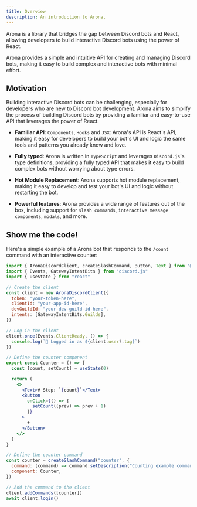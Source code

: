 ```yaml
---
title: Overview
description: An introduction to Arona.
---
```


Arona is a library that bridges the gap between Discord bots and React, allowing developers to build interactive Discord bots using the power of React. 

Arona provides a simple and intuitive API for creating and managing Discord bots, making it easy to build complex and interactive bots with minimal effort.

## Motivation

Building interactive Discord bots can be challenging, especially for developers who are new to Discord bot development. Arona aims to simplify the process of building Discord bots by providing a familiar and easy-to-use API that leverages the power of React.

- **Familiar API**: `Components`, `Hooks` and `JSX`: Arona's API is React's API, making it easy for developers to build your bot's UI and logic the same tools and patterns you already know and love.

- **Fully typed**: Arona is written in `TypeScript` and leverages `Discord.js`'s type definitions, providing a fully typed API that makes it easy to build complex bots without worrying about type errors.

- **Hot Module Replacement**: Arona supports hot module replacement, making it easy to develop and test your bot's UI and logic without restarting the bot.

- **Powerful features**: Arona provides a wide range of features out of the box, including support for `slash commands`, `interactive message components`, `modals`, and more.

## Show me the code!

Here's a simple example of a Arona bot that responds to the `/count` command with an interactive counter:

```jsx
import { AronaDiscordClient, createSlashCommand, Button, Text } from "@arona/discord"
import { Events, GatewayIntentBits } from "discord.js"
import { useState } from "react"

// Create the client
const client = new AronaDiscordClient({
  token: "your-token-here",
  clientId: "your-app-id-here",
  devGuildId: "your-dev-guild-id-here",
  intents: [GatewayIntentBits.Guilds],
})

// Log in the client
client.once(Events.ClientReady, () => {
  console.log(`🚀 Logged in as ${client.user?.tag}`)
})

// Define the counter component
export const Counter = () => {
  const [count, setCount] = useState(0)

  return (
    <>
      <Text># Step: `{count}`</Text>
      <Button
        onClick={() => {
          setCount((prev) => prev + 1)
        }}
      >
        +
      </Button>
    </>
  )
}

// Define the counter command
const counter = createSlashCommand("counter", {
  command: (command) => command.setDescription("Counting example command"),
  component: Counter,
})

// Add the command to the client
client.addCommands([counter])
await client.login()
```